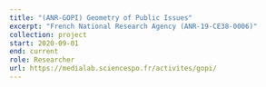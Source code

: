 ```yaml
---
title: "(ANR-GOPI) Geometry of Public Issues"
excerpt: "French National Research Agency (ANR-19-CE38-0006)"
collection: project
start: 2020-09-01
end: current
role: Researcher
url: https://medialab.sciencespo.fr/activites/gopi/
---
```


